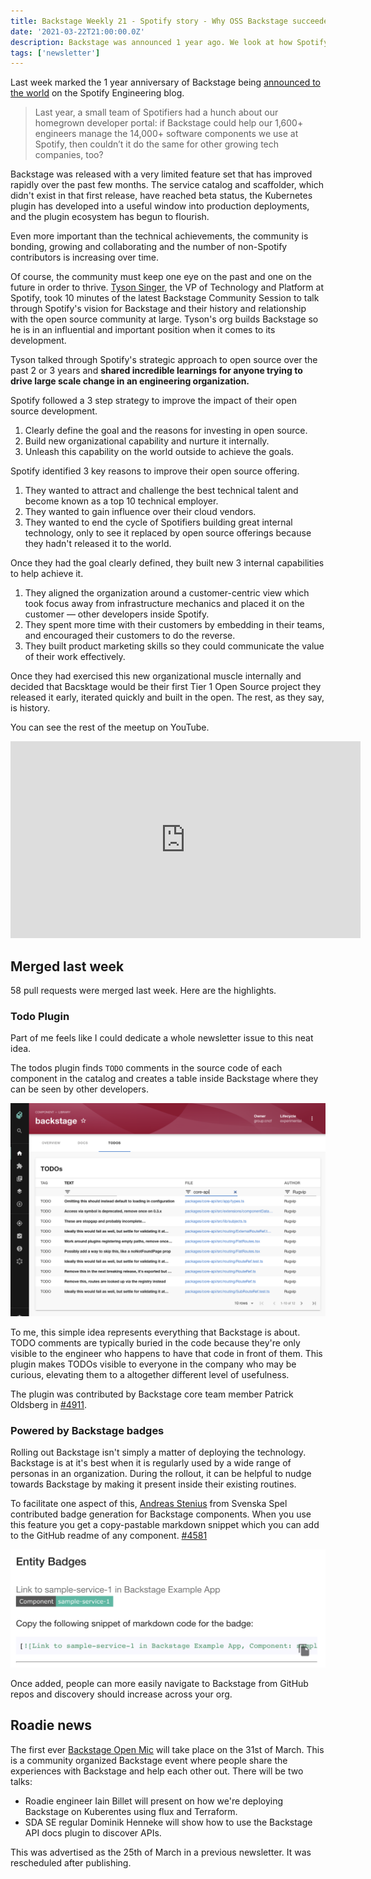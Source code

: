 ```yaml
---
title: Backstage Weekly 21 - Spotify story - Why OSS Backstage succeeded
date: '2021-03-22T21:00:00.0Z'
description: Backstage was announced 1 year ago. We look at how Spotify developed the internal skills required to launch Backstage to its current heights.
tags: ['newsletter']
---
```


Last week marked the 1 year anniversary of Backstage being [announced to the world](https://engineering.atspotify.com/2020/03/17/what-the-heck-is-backstage-anyway/) on the Spotify Engineering blog.

> Last year, a small team of Spotifiers had a hunch about our homegrown developer portal: if Backstage could help our 1,600+ engineers manage the 14,000+ software components we use at Spotify, then couldn’t it do the same for other growing tech companies, too?

Backstage was released with a very limited feature set that has improved rapidly over the past few months. The service catalog and scaffolder, which didn't exist in that first release, have reached beta status, the Kubernetes plugin has developed into a useful window into production deployments, and the plugin ecosystem has begun to flourish.

Even more important than the technical achievements, the community is bonding, growing and collaborating and the number of non-Spotify contributors is increasing over time.

Of course, the community must keep one eye on the past and one on the future in order to thrive. [Tyson Singer](https://www.linkedin.com/in/tysonsinger/), the VP of Technology and Platform at Spotify, took 10 minutes of the latest Backstage Community Session to talk through Spotify's vision for Backstage and their history and relationship with the open source community at large. Tyson's org builds Backstage so he is in an influential and important position when it comes to its development.

Tyson talked through Spotify's strategic approach to open source over the past 2 or 3 years and **shared incredible learnings for anyone trying to drive large scale change in an engineering organization.**

Spotify followed a 3 step strategy to improve the impact of their open source development.

1. Clearly define the goal and the reasons for investing in open source.
2. Build new organizational capability and nurture it internally.
3. Unleash this capability on the world outside to achieve the goals.

Spotify identified 3 key reasons to improve their open source offering.

1. They wanted to attract and challenge the best technical talent and become known as a top 10 technical employer.
2. They wanted to gain influence over their cloud vendors.
3. They wanted to end the cycle of Spotifiers building great internal technology, only to see it replaced by open source offerings because they hadn't released it to the world.

Once they had the goal clearly defined, they built new 3 internal capabilities to help achieve it.

1. They aligned the organization around a customer-centric view which took focus away from infrastructure mechanics and placed it on the customer — other developers inside Spotify.
2. They spent more time with their customers by embedding in their teams, and encouraged their customers to do the reverse.
3. They built product marketing skills so they could communicate the value of their work effectively.

Once they had exercised this new organizational muscle internally and decided that Bacsktage would be their first Tier 1 Open Source project they released it early, iterated quickly and built in the open. The rest, as they say, is history.

You can see the rest of the meetup on YouTube.

<iframe width="560" height="315" src="https://www.youtube.com/embed/rRphwXeq33Q" title="YouTube video player" frameborder="0" allow="accelerometer; autoplay; clipboard-write; encrypted-media; gyroscope; picture-in-picture" allowfullscreen></iframe>

## Merged last week

58 pull requests were merged last week. Here are the highlights.

### Todo Plugin

Part of me feels like I could dedicate a whole newsletter issue to this neat idea.

The todos plugin finds `TODO` comments in the source code of each component in the catalog and creates a table inside Backstage where they can be seen by other developers.

![Backstage plugin with a table which shows a list of todos and the file that each one comes from, with a link to GitHub](./todos-plugin.png)

To me, this simple idea represents everything that Backstage is about. TODO comments are typically buried in the code because they're only visible to the engineer who happens to have that code in front of them. This plugin makes TODOs visible to everyone in the company who may be curious, elevating them to a altogether different level of usefulness.

The plugin was contributed by Backstage core team member Patrick Oldsberg in [#4911](https://github.com/backstage/backstage/pull/4911).

### Powered by Backstage badges

Rolling out Backstage isn't simply a matter of deploying the technology. Backstage is at it's best when it is regularly used by a wide range of personas in an organization. During the rollout, it can be helpful to nudge towards Backstage by making it present inside their existing routines.

To facilitate one aspect of this, [Andreas Stenius](https://github.com/kaos) from Svenska Spel contributed badge generation for Backstage components. When you use this feature you get a copy-pastable markdown snippet which you can add to the GitHub readme of any component. [#4581](https://github.com/backstage/backstage/pull/4581)

![markdown code which can be copied out of Backstage and added to a GitHub repo to get a colored link](./badges.png)

Once added, people can more easily navigate to Backstage from GitHub repos and discovery should increase across your org.

## Roadie news

The first ever [Backstage Open Mic](https://backstage-openmic.com/) will take place on the 31st of March. This is a community organized Backstage event where people share the experiences with Backstage and help each other out. There will be two talks:

- Roadie engineer Iain Billet will present on how we're deploying Backstage on Kuberentes using flux and Terraform.
- SDA SE regular Dominik Henneke will show how to use the Backstage API docs plugin to discover APIs.

This was advertised as the 25th of March in a previous newsletter. It was rescheduled after publishing.

